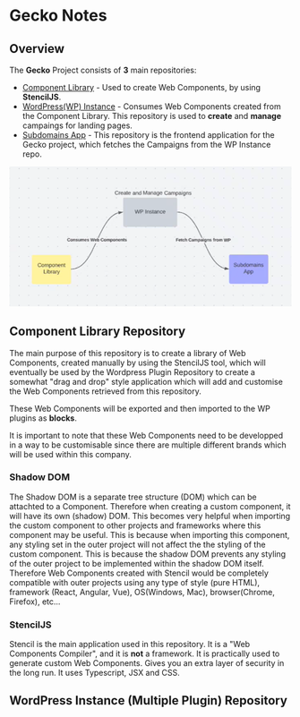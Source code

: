 # Gecko Notes

## Overview
The __Gecko__ Project consists of __3__ main repositories:
- [Component Library](https://github.com/BetssonGroup/cbt-gecko-component-library) - Used to create Web Components, by using __StencilJS__.
- [WordPress(WP) Instance](https://github.com/BetssonGroup/cbt-gecko-wordpress) - Consumes Web Components created from the Component Library. This repository is used to __create__ and __manage__ campaings for landing pages.
- [Subdomains App](https://github.com/BetssonGroup/cbt-gecko-frontend) - This repository is the frontend application for the Gecko project, which fetches the Campaigns from the WP Instance repo.

<p align="center">
  <img src="architecture.png" alt="Complex Architecture"/>
</p>

## Component Library Repository
The main purpose of this repository is to create a library of Web Components, created manually by using the StencilJS tool, which will eventually be used by the Wordpress Plugin Repository to create a somewhat "drag and drop" style application which will add and customise the Web Components retrieved from this repository.

These Web Components will be exported and then imported to the WP plugins as __blocks__.

It is important to note that these Web Components need to be developped in a way to be customisable since there are multiple different brands which will be used within this company.

### Shadow DOM
The Shadow DOM is a separate tree structure (DOM) which can be attachted to a Component. Therefore when creating a custom component, it will have its own (shadow) DOM. This becomes very helpful when importing the custom component to other projects and frameworks where this component may be useful. This is because when importing this component, any styling set in the outer project will not affect the the styling of the custom component. This is because the shadow DOM prevents any styling of the outer project to be implemented within the shadow DOM itself. Therefore Web Components created with Stencil would be completely compatible with outer projects using any type of style (pure HTML), framework (React, Angular, Vue), OS(Windows, Mac), browser(Chrome, Firefox), etc...

### StencilJS
Stencil is the main application used in this repository. It is a "Web Components Compiler", and it is __not__ a framework. It is practically used to generate custom Web Components. Gives you an extra layer of security in the long run. It uses Typescript, JSX and CSS.

## WordPress Instance (Multiple Plugin) Repository
